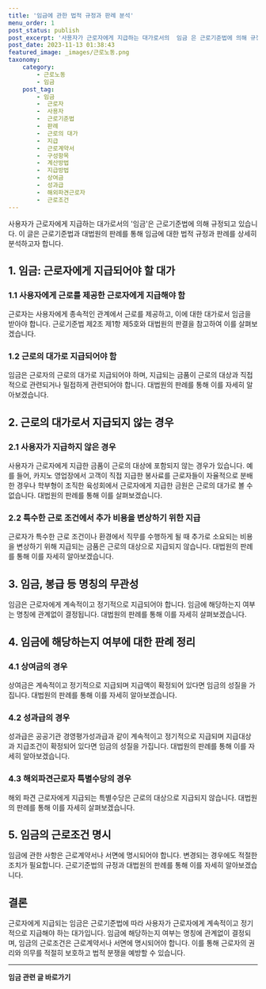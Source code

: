 ```yaml
---
title: '임금에 관한 법적 규정과 판례 분석'
menu_order: 1
post_status: publish
post_excerpt: '사용자가 근로자에게 지급하는 대가로서의  임금 은 근로기준법에 의해 규정되고 있습니다. 이 글은 근로기준법과 대법원의 판례를 통해 임금에 대한 법적 규정과 판례를 상세히 분석하고자 합니다.'
post_date: 2023-11-13 01:38:43
featured_image: _images/근로노동.png
taxonomy:
    category:
        - 근로노동
        - 임금
    post_tag:
        - 임금
        -  근로자
        -  사용자
        -  근로기준법
        -  판례
        -  근로의 대가
        -  지급
        -  근로계약서
        -  구성항목
        -  계산방법
        -  지급방법
        -  상여금
        -  성과급
        -  해외파견근로자
        -  근로조건
---
```



사용자가 근로자에게 지급하는 대가로서의 '임금'은 근로기준법에 의해 규정되고 있습니다. 이 글은 근로기준법과 대법원의 판례를 통해 임금에 대한 법적 규정과 판례를 상세히 분석하고자 합니다.

## 1. 임금: 근로자에게 지급되어야 할 대가
### 1.1 사용자에게 근로를 제공한 근로자에게 지급해야 함
근로자는 사용자에게 종속적인 관계에서 근로를 제공하고, 이에 대한 대가로서 임금을 받아야 합니다. 근로기준법 제2조 제1항 제5호와 대법원의 판결을 참고하여 이를 살펴보겠습니다.

### 1.2 근로의 대가로 지급되어야 함
임금은 근로자의 근로의 대가로 지급되어야 하며, 지급되는 금품이 근로의 대상과 직접적으로 관련되거나 밀접하게 관련되어야 합니다. 대법원의 판례를 통해 이를 자세히 알아보겠습니다.

## 2. 근로의 대가로서 지급되지 않는 경우
### 2.1 사용자가 지급하지 않은 경우
사용자가 근로자에게 지급한 금품이 근로의 대상에 포함되지 않는 경우가 있습니다. 예를 들어, 카지노 영업장에서 고객이 직접 지급한 봉사료를 근로자들이 자율적으로 분배한 경우나 학부형이 조직한 육성회에서 근로자에게 지급한 금원은 근로의 대가로 볼 수 없습니다. 대법원의 판례를 통해 이를 살펴보겠습니다.

### 2.2 특수한 근로 조건에서 추가 비용을 변상하기 위한 지급
근로자가 특수한 근로 조건이나 환경에서 직무를 수행하게 될 때 추가로 소요되는 비용을 변상하기 위해 지급되는 금품은 근로의 대상으로 지급되지 않습니다. 대법원의 판례를 통해 이를 자세히 알아보겠습니다.

## 3. 임금, 봉급 등 명칭의 무관성
임금은 근로자에게 계속적이고 정기적으로 지급되어야 합니다. 임금에 해당하는지 여부는 명칭에 관계없이 결정됩니다. 대법원의 판례를 통해 이를 자세히 살펴보겠습니다.

## 4. 임금에 해당하는지 여부에 대한 판례 정리
### 4.1 상여금의 경우
상여금은 계속적이고 정기적으로 지급되며 지급액이 확정되어 있다면 임금의 성질을 가집니다. 대법원의 판례를 통해 이를 자세히 알아보겠습니다.

### 4.2 성과급의 경우
성과급은 공공기관 경영평가성과급과 같이 계속적이고 정기적으로 지급되며 지급대상과 지급조건이 확정되어 있다면 임금의 성질을 가집니다. 대법원의 판례를 통해 이를 자세히 알아보겠습니다.

### 4.3 해외파견근로자 특별수당의 경우
해외 파견 근로자에게 지급되는 특별수당은 근로의 대상으로 지급되지 않습니다. 대법원의 판례를 통해 이를 자세히 살펴보겠습니다.

## 5. 임금의 근로조건 명시
임금에 관한 사항은 근로계약서나 서면에 명시되어야 합니다. 변경되는 경우에도 적절한 조치가 필요합니다. 근로기준법의 규정과 대법원의 판례를 통해 이를 자세히 알아보겠습니다.

## 결론
근로자에게 지급되는 임금은 근로기준법에 따라 사용자가 근로자에게 계속적이고 정기적으로 지급해야 하는 대가입니다. 임금에 해당하는지 여부는 명칭에 관계없이 결정되며, 임금의 근로조건은 근로계약서나 서면에 명시되어야 합니다. 이를 통해 근로자의 권리와 의무를 적절히 보호하고 법적 분쟁을 예방할 수 있습니다.
<!-- wp:separator -->
<hr class="wp-block-separator has-alpha-channel-opacity"/>
<!-- /wp:separator -->

<!-- wp:group {"backgroundColor":"base","layout":{"type":"constrained"}} -->
<div class="wp-block-group has-base-background-color has-background"><!-- wp:paragraph {"align":"center","fontSize":"medium"} -->
<p class="has-text-align-center has-large-font-size"><strong>임금 관련 글 바로가기</strong></p>
<!-- /wp:paragraph -->


<!-- wp:latest-posts
{"categories":[{"id":11225,"count":19,"description":"","link":"https://uknowlaw.com/category/%ec%9e%84%ea%b8%88/","name":"임금","slug":"임금","taxonomy":"category","parent":0,"meta":[],"_links":{"self":[{"href":"https://uknowlaw.com/wp-json/wp/v2/categories/11225"}],"collection":[{"href":"https://uknowlaw.com/wp-json/wp/v2/categories"}],"about":[{"href":"https://uknowlaw.com/wp-json/wp/v2/taxonomies/category"}],"wp:post_type":[{"href":"https://uknowlaw.com/wp-json/wp/v2/posts?categories=11225"}],"curies":[{"name":"wp","href":"https://api.w.org/{rel}","templated":true}]}}]} /--></div>
<!-- /wp:group -->